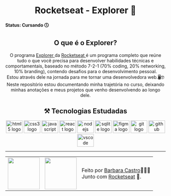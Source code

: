 <h1 align="center">Rocketseat - Explorer 🚀</h1>

<h4>Status: Cursando 🕔</h4>

<h2 align="center">O que é o Explorer?</h2>

<p align="center">
  O programa <a href="https://rocketseat.com.br/explorer">Explorer </a> da <a href="https://rocketseat.com.br"> Rocketseat </a> 
  é um programa completo que reúne tudo o que você precisa para desenvolver habilidades técnicas e comportamentais,
  baseado no método 7-2-1 (70% coding, 20% networking, 10% branding), 
  contendo desafios para o desenvolvimento pessoal.
</br>  
  Estou através dele na jornada para me tornar uma desenvolvedora web.🖥️🤓
<br>
  Neste repositório estou documentando minha trajetória no curso, deixando minhas anotações e meus projetos que venho desenvolvendo ao longo dele. 
</p>

<h2 align="center">⚒️ Tecnologias Estudadas</h2>
  <div align="center">
    <img src="https://cdn.jsdelivr.net/gh/devicons/devicon/icons/html5/html5-original.svg" height="40" width="52" alt="html5 logo"/>
    <img src="https://cdn.jsdelivr.net/gh/devicons/devicon/icons/css3/css3-original.svg" height="40" width="52" alt="css3 logo"/>
    <img src="https://cdn.jsdelivr.net/gh/devicons/devicon/icons/javascript/javascript-original.svg" height="40" width="52" alt="javascript logo"/>
    <img src="https://cdn.jsdelivr.net/gh/devicons/devicon/icons/react/react-original-wordmark.svg" height="40" width="52" alt="react logo"/>
    <img src="https://cdn.jsdelivr.net/gh/devicons/devicon/icons/nodejs/nodejs-original.svg" height="40" width="52" alt="nodejs logo"/>
    <img src="https://cdn.jsdelivr.net/gh/devicons/devicon/icons/sqlite/sqlite-original-wordmark.svg" height="40" width="52" alt="sqlite logo"/> 
    <img src="https://cdn.jsdelivr.net/gh/devicons/devicon/icons/figma/figma-original.svg" height="40" width="52" alt="figma logo"/>     
    <img src="https://cdn.jsdelivr.net/gh/devicons/devicon/icons/git/git-original.svg" height="40" width="52" alt="git logo"/>
    <img src="https://cdn.jsdelivr.net/gh/devicons/devicon/icons/github/github-original.svg" height="40" width="52" alt="github logo"/>
    <img src="https://cdn.jsdelivr.net/gh/devicons/devicon/icons/vscode/vscode-original.svg" height="40" width="52" alt="vscode logo"/>
  </div>
  
  <hr/>
  
  <table align="center">
  <tr>
    <td>
      <img src="https://github.com/barbcastro.png" width="100px" />
    </td>
    <td>
      <img src="https://github.com/rocketseat-education.png" width="100px" />
    </td>
    <td>
      Feito por <a href="https://github.com/barbcastro">Barbara Castro</a>🙋🏽‍♀️
      <br> Junto com <a href="https://rocketseat.com.br">Rocketseat</a> 🚀.
    </td>
  </tr>
</table>
